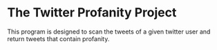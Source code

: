 # The Twitter Profanity Project
This program is designed to scan the tweets of a given twitter user and return tweets that contain profanity. 
